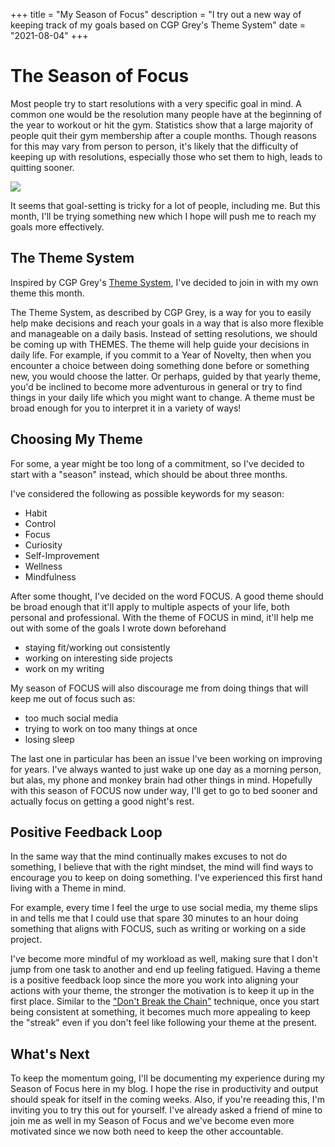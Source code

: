 +++
title = "My Season of Focus"
description = "I try out a new way of keeping track of my goals based on CGP Grey's Theme System"
date = "2021-08-04"
+++

# The Season of Focus

Most people try to start resolutions with a very specific goal in mind. A common one would be the resolution many people have at the beginning of the year to workout or hit the gym. Statistics show that a large majority of people quit their gym membership after a couple months. Though reasons for this may vary from person to person, it's likely that the difficulty of keeping up with resolutions, especially those who set them to high, leads to quitting sooner.

![](https://trafft.com/wp-content/uploads/2020/12/jan11.jpg)



It seems that goal-setting is tricky for a lot of people, including me. But this month, I'll be trying something new which I hope will push me to reach my goals more effectively.

## The Theme System

Inspired by CGP Grey's [Theme System](https://www.youtube.com/watch?v=NVGuFdX5guE), I've decided to join in with my own theme this month.

The Theme System, as described by CGP Grey, is a way for you to easily help make decisions and reach your goals in a way that is also more flexible and manageable on a daily basis. Instead of setting resolutions, we should be coming up with THEMES. The theme will help guide your decisions in daily life. For example, if you commit to a Year of Novelty, then when you encounter a choice between doing something done before or something new, you would choose the latter. Or perhaps, guided by that yearly theme, you'd be inclined to become more adventurous in general or try to find things in your daily life which you might want to change. A theme must be broad enough for you to interpret it in a variety of ways!

## Choosing My Theme

For some, a year might be too long of a commitment, so I've decided to start with a "season" instead, which should be about three months. 

I've considered the following as possible keywords for my season:
- Habit
- Control
- Focus
- Curiosity
- Self-Improvement
- Wellness
- Mindfulness

After some thought, I've decided on the word FOCUS. A good theme should be broad enough that it'll apply to multiple aspects of your life, both personal and professional. With the theme of FOCUS in mind, it'll help me out with some of the goals I wrote down beforehand
- staying fit/working out consistently
- working on interesting side projects
- work on my writing

My season of FOCUS will also discourage me from doing things that will keep me out of focus such as:
- too much social media
- trying to work on too many things at once
- losing sleep
	
The last one in particular has been an issue I've been working on improving for years. I've always wanted to just wake up one day as a morning person, but alas, my phone and monkey brain had other things in mind. Hopefully with this season of FOCUS now under way, I'll get to go to bed sooner and actually focus on getting a good night's rest. 

## Positive Feedback Loop
In the same way that the mind continually makes excuses to not do something, I believe that with the right mindset, the mind will find ways to encourage you to keep on doing something. I've experienced this first hand living with a Theme in mind.

For example, every time I feel the urge to use social media, my theme slips in and tells me that I could use that spare 30 minutes to an hour doing something that aligns with FOCUS, such as writing or working on a side project. 

I've become more mindful of my workload as well, making sure that I don't jump from one task to another and end up feeling fatigued. Having a theme is a positive feedback loop since the more you work into aligning your actions with your theme, the stronger the motivation is to keep it up in the first place. Similar to the ["Don't Break the Chain"](https://blog.doist.com/dont-break-the-chain/) technique, once you start being consistent at something, it becomes much more appealing to keep the "streak" even if you don't feel like following your theme at the present.

## What's Next

To keep the momentum going, I'll be documenting my experience during my Season of Focus here in my blog. I hope the rise in productivity and output should speak for itself in the coming weeks. Also, if you're reeading this, I'm inviting you to try this out for yourself. I've already asked a friend of mine to join me as well in my Season of Focus and we've become even more motivated since we now both need to keep the other accountable. 
